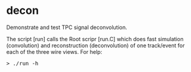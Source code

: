 # decon
Demonstrate and test TPC signal deconvolution.

The script [run] calls the Root scripr [run.C] which does fast simulation
(convolution) and reconstruction (deconvolution) of one track/event
for each of the three wire views. For help:
<pre>
> ./run -h
</pre>
